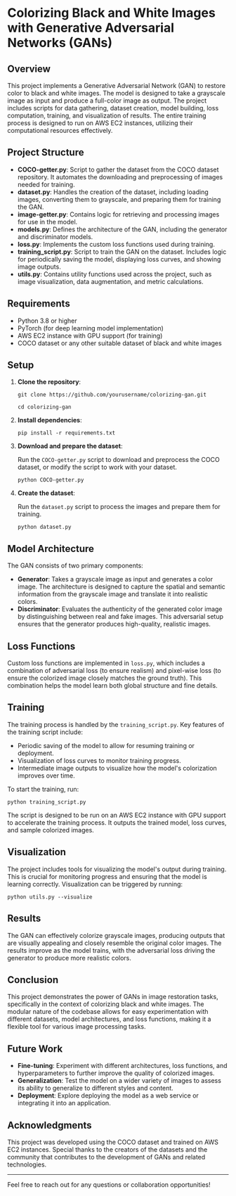 # Colorizing Black and White Images with Generative Adversarial Networks (GANs)

## Overview

This project implements a Generative Adversarial Network (GAN) to restore color to black and white images. The model is designed to take a grayscale image as input and produce a full-color image as output. The project includes scripts for data gathering, dataset creation, model building, loss computation, training, and visualization of results. The entire training process is designed to run on AWS EC2 instances, utilizing their computational resources effectively.

## Project Structure

- **COCO-getter.py**: Script to gather the dataset from the COCO dataset repository. It automates the downloading and preprocessing of images needed for training.
- **dataset.py**: Handles the creation of the dataset, including loading images, converting them to grayscale, and preparing them for training the GAN.
- **image-getter.py**: Contains logic for retrieving and processing images for use in the model.
- **models.py**: Defines the architecture of the GAN, including the generator and discriminator models.
- **loss.py**: Implements the custom loss functions used during training.
- **training_script.py**: Script to train the GAN on the dataset. Includes logic for periodically saving the model, displaying loss curves, and showing image outputs.
- **utils.py**: Contains utility functions used across the project, such as image visualization, data augmentation, and metric calculations.

## Requirements

- Python 3.8 or higher
- PyTorch (for deep learning model implementation)
- AWS EC2 instance with GPU support (for training)
- COCO dataset or any other suitable dataset of black and white images

## Setup

1. **Clone the repository**:

    `git clone https://github.com/yourusername/colorizing-gan.git`

    `cd colorizing-gan`

2. **Install dependencies**:

    `pip install -r requirements.txt`

3. **Download and prepare the dataset**:

    Run the `COCO-getter.py` script to download and preprocess the COCO dataset, or modify the script to work with your dataset.

    `python COCO-getter.py`

4. **Create the dataset**:

    Run the `dataset.py` script to process the images and prepare them for training.

    `python dataset.py`

## Model Architecture

The GAN consists of two primary components:

- **Generator**: Takes a grayscale image as input and generates a color image. The architecture is designed to capture the spatial and semantic information from the grayscale image and translate it into realistic colors.
- **Discriminator**: Evaluates the authenticity of the generated color image by distinguishing between real and fake images. This adversarial setup ensures that the generator produces high-quality, realistic images.

## Loss Functions

Custom loss functions are implemented in `loss.py`, which includes a combination of adversarial loss (to ensure realism) and pixel-wise loss (to ensure the colorized image closely matches the ground truth). This combination helps the model learn both global structure and fine details.

## Training

The training process is handled by the `training_script.py`. Key features of the training script include:

- Periodic saving of the model to allow for resuming training or deployment.
- Visualization of loss curves to monitor training progress.
- Intermediate image outputs to visualize how the model's colorization improves over time.

To start the training, run:

`python training_script.py`

The script is designed to be run on an AWS EC2 instance with GPU support to accelerate the training process. It outputs the trained model, loss curves, and sample colorized images.

## Visualization

The project includes tools for visualizing the model's output during training. This is crucial for monitoring progress and ensuring that the model is learning correctly. Visualization can be triggered by running:

`python utils.py --visualize`

## Results

The GAN can effectively colorize grayscale images, producing outputs that are visually appealing and closely resemble the original color images. The results improve as the model trains, with the adversarial loss driving the generator to produce more realistic colors.

## Conclusion

This project demonstrates the power of GANs in image restoration tasks, specifically in the context of colorizing black and white images. The modular nature of the codebase allows for easy experimentation with different datasets, model architectures, and loss functions, making it a flexible tool for various image processing tasks.

## Future Work

- **Fine-tuning**: Experiment with different architectures, loss functions, and hyperparameters to further improve the quality of colorized images.
- **Generalization**: Test the model on a wider variety of images to assess its ability to generalize to different styles and content.
- **Deployment**: Explore deploying the model as a web service or integrating it into an application.

## Acknowledgments

This project was developed using the COCO dataset and trained on AWS EC2 instances. Special thanks to the creators of the datasets and the community that contributes to the development of GANs and related technologies.

---

Feel free to reach out for any questions or collaboration opportunities!
